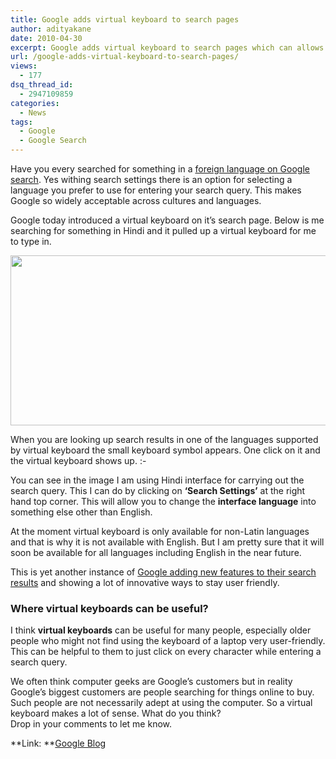 ```yaml
---
title: Google adds virtual keyboard to search pages
author: adityakane
date: 2010-04-30
excerpt: Google adds virtual keyboard to search pages which can allows a lot of people to enter search queries without even using the keyboard and only using the virtual keyboard embedded withing Google search page.
url: /google-adds-virtual-keyboard-to-search-pages/
views:
  - 177
dsq_thread_id:
  - 2947109859
categories:
  - News
tags:
  - Google
  - Google Search
---
```

Have you every searched for something in a [foreign language on Google search][1]. Yes withing search settings there is an option for selecting a language you prefer to use for entering your search query. This makes Google so widely acceptable across cultures and languages.

Google today introduced a virtual keyboard on it&#8217;s search page. Below is me searching for something in Hindi and it pulled up a virtual keyboard for me to type in.

<a rel="attachment wp-att-24299" href="http://devilsworkshop.org/google-adds-virtual-keyboard-to-search-pages/google_virtual_keyboard/"><img class="aligncenter size-full wp-image-24299" title="google_virtual_keyboard" src="http://cdn.devilsworkshop.org/files/2010/04/google_virtual_keyboard.png" alt="" width="550" height="272" /></a>

When you are looking up search results in one of the languages supported by virtual keyboard the small keyboard symbol appears. One click on it and the virtual keyboard shows up. <img src="http://devilsworkshop.org/wp-includes/images/smilies/simple-smile.png" alt=":-)" class="wp-smiley" style="height: 1em; max-height: 1em;" />

You can see in the image I am using Hindi interface for carrying out the search query. This I can do by clicking on **&#8216;Search Settings&#8217;** at the right hand top corner. This will allow you to change the **interface language** into something else other than English.

At the moment virtual keyboard is only available for non-Latin languages and that is why it is not available with English. But I am pretty sure that it will soon be available for all languages including English in the near future.

This is yet another instance of [Google adding new features to their search results][2] and showing a lot of innovative ways to stay user friendly.

### **Where virtual keyboards can be useful?**

I think **virtual keyboards** can be useful for many people, especially older people who might not find using the keyboard of a laptop very user-friendly. This can be helpful to them to just click on every character while entering a search query.

We often think computer geeks are Google&#8217;s customers but in reality Google&#8217;s biggest customers are people searching for things online to buy. Such people are not necessarily adept at using the computer. So a virtual keyboard makes a lot of sense. What do you think?  
Drop in your comments to let me know.

**Link: **<a href="http://googleblog.blogspot.com/2010/04/integrating-virtual-keyboards-in-google.html" onclick="_gaq.push(['_trackEvent', 'outbound-article', 'http://googleblog.blogspot.com/2010/04/integrating-virtual-keyboards-in-google.html', 'Google Blog']);" >Google Blog</a>

 [1]: http://devilsworkshop.org/search-in-two-different-languages-using-google/ "foreign language on Google search"
 [2]: http://devilsworkshop.org/google-adds-new-options-with-search/

